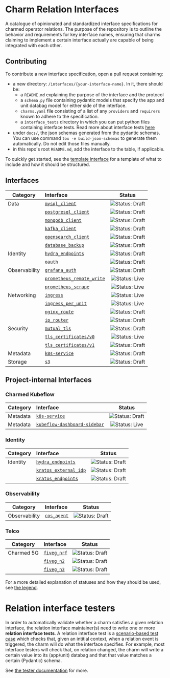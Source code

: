# Charm Relation Interfaces

A catalogue of opinionated and standardized interface specifications for charmed operator relations. The purpose of the repository is to outline the behavior and requirements for key interface names, ensuring that charms claiming to implement a certain interface actually are capable of being integrated with each other.

## Contributing
To contribute a new interface specification, open a pull request containing:

- a new directory: `/interfaces/{your-interface-name}`. In it, there should be:
  - a `README.md` explaining the purpose of the interface and the protocol
  - a `schema.py` file containing pydantic models that specify the app and unit databag model for either side of the interface. 
  - `charms.yaml` file consisting of a list of any `providers` and `requirers` known to adhere to the specification.
  - a `interface_tests` directory in which you can put python files containing interface tests. Read more about interface tests [here](./README_INTERFACE_TESTS.md)
- under `docs/`, the json schemas generated from the pydantic schemas. You can use command `tox -e build-json-schemas` to generate them automatically. Do not edit those files manually.
- in this repo's root `README.md`, add the interface to the table, if applicable.  

To quickly get started, see the [template interface](https://github.com/canonical/charm-relation-interfaces/tree/main/interfaces/__template__/v0) for a template of what to include and how it should be structured. 


## Interfaces

| Category      | Interface                                                                    |                                Status                                 |
|---------------|:-----------------------------------------------------------------------------|:---------------------------------------------------------------------:|
| Data          | [`mysql_client`](interfaces/mysql_client/v0/README.md)                       |  ![Status: Draft](https://img.shields.io/badge/Status-Draft-orange)   |
|               | [`postgresql_client`](interfaces/postgresql_client/v0/README.md)             |  ![Status: Draft](https://img.shields.io/badge/Status-Draft-orange)   |
|               | [`mongodb_client`](interfaces/mongodb_client/v0/README.md)                   |  ![Status: Draft](https://img.shields.io/badge/Status-Draft-orange)   |
|               | [`kafka_client`](interfaces/kafka_client/v0/README.md)                       |  ![Status: Draft](https://img.shields.io/badge/Status-Draft-orange)   |
|               | [`opensearch_client`](interfaces/opensearch_client/v0/README.md)             |  ![Status: Draft](https://img.shields.io/badge/Status-Draft-orange)   |
|               | [`database_backup`](interfaces/database_backup/v0/README.md)                 |  ![Status: Draft](https://img.shields.io/badge/Status-Draft-orange)   |
| Identity      | [`hydra_endpoints`](interfaces/hydra_endpoints/v0/README.md)                 |  ![Status: Draft](https://img.shields.io/badge/Status-Draft-orange)   |
|               | [`oauth`](interfaces/oauth/v0/README.md)                                     |  ![Status: Draft](https://img.shields.io/badge/Status-Draft-orange)   |
| Observability | [`grafana_auth`](interfaces/grafana_auth/v0/README.md)                       |  ![Status: Draft](https://img.shields.io/badge/Status-Draft-orange)   |
|               | [`prometheus_remote_write`](interfaces/prometheus_remote_write/v0/README.md) |  ![Status: Live](https://img.shields.io/badge/Status-Live-darkgreen)  |
|               | [`prometheus_scrape`](interfaces/prometheus_scrape/v0/README.md)             |  ![Status: Live](https://img.shields.io/badge/Status-Live-darkgreen)  |
| Networking    | [`ingress`](interfaces/ingress/v1/README.md)                                 |  ![Status: Live](https://img.shields.io/badge/Status-Live-darkgreen)  |
|               | [`ingress_per_unit`](interfaces/ingress_per_unit/v0/README.md)               |  ![Status: Live](https://img.shields.io/badge/Status-Live-darkgreen)  |
|               | [`nginx_route`](interfaces/nginx_route/v0/README.md)                         | ![Status: Draft](https://img.shields.io/badge/Status-Draft-darkgreen) |
|               | [`ip_router`](interfaces/ip_router/v0/README.md)                             | ![Status: Draft](https://img.shields.io/badge/Status-Draft-darkgreen) |
| Security      | [`mutual_tls`](interfaces/mutual_tls/v0/README.md)                           |  ![Status: Draft](https://img.shields.io/badge/Status-Draft-orange)   |
|               | [`tls_certificates/v0`](interfaces/tls_certificates/v0/README.md)            |  ![Status: Live](https://img.shields.io/badge/Status-Live-darkgreen)  |
|               | [`tls_certificates/v1`](interfaces/tls_certificates/v1/README.md)            |  ![Status: Draft](https://img.shields.io/badge/Status-Draft-orange)   |
| Metadata      | [`k8s-service`](interfaces/k8s-service/v0/README.md)                         |  ![Status: Draft](https://img.shields.io/badge/Status-Draft-orange)   |
| Storage       | [`s3`](interfaces/s3/v0/README.md)                                           |  ![Status: Draft](https://img.shields.io/badge/Status-Draft-orange)   |

## Project-internal Interfaces

### Charmed Kubeflow

| Category      | Interface                                                                    |                               Status                                |
|---------------|:-----------------------------------------------------------------------------|:-------------------------------------------------------------------:|
| Metadata      | [`k8s-service`](interfaces/k8s-service/v0/README.md)                         | ![Status: Draft](https://img.shields.io/badge/Status-Draft-orange)  |
| Metadata      | [`kubeflow-dashboard-sidebar`](interfaces/kubeflow-dashboard-sidebar/v0/README.md) | ![Status: Live](https://img.shields.io/badge/Status-Live-darkgreen) |

### Identity

| Category      | Interface                                                            |                               Status                                |
|---------------|:---------------------------------------------------------------------|:-------------------------------------------------------------------:|
| Identity      | [`hydra_endpoints`](interfaces/hydra_endpoints/v0/README.md)         | ![Status: Draft](https://img.shields.io/badge/Status-Draft-orange)  |
|               | [`kratos_external_idp`](interfaces/kratos_external_idp/v0/README.md) | ![Status: Draft](https://img.shields.io/badge/Status-Draft-orange)  |
|               | [`kratos_endpoints`](interfaces/kratos_endpoints/v0/README.md)       | ![Status: Draft](https://img.shields.io/badge/Status-Draft-orange)  |

### Observability


| Category      | Interface                                                            |                               Status                                |
|---------------|:---------------------------------------------------------------------|:-------------------------------------------------------------------:|
| Observability | [`cos_agent`](interfaces/cos_agent/v0/README.md)                     | ![Status: Draft](https://img.shields.io/badge/Status-Draft-orange)  |

### Telco

| Category   | Interface                                        |                               Status                                |
|------------|:-------------------------------------------------|:-------------------------------------------------------------------:|
| Charmed 5G | [`fiveg_nrf`](interfaces/fiveg_nrf/v0/README.md) | ![Status: Draft](https://img.shields.io/badge/Status-Draft-orange)  |
| | [`fiveg_n2`](interfaces/fiveg_n2/v0/README.md) | ![Status: Draft](https://img.shields.io/badge/Status-Draft-orange)  |
| | [`fiveg_n3`](interfaces/fiveg_n3/v0/README.md)   | ![Status: Draft](https://img.shields.io/badge/Status-Draft-orange)  |

For a more detailed explanation of statuses and how they should be used, see [the legend](https://github.com/canonical/charm-relation-interfaces/blob/main/LEGEND.md).


# Relation interface testers

In order to automatically validate whether a charm satisfies a given relation interface, the relation interface maintainer(s) need to write one or more **relation interface tests**. A relation interface test is a [scenario-based test case](https://github.com/canonical/ops-scenario) which checks that, given an intitial context, when a relation event is triggered, the charm will do what the interface specifies. For example, most interface testers will check that, on relation changed, the charm will write a certain value into its (app/unit) databag and that that value matches a certain (Pydantic) schema.

See [the tester documentation](https://github.com/canonical/interface-tester-pytest) for more.
